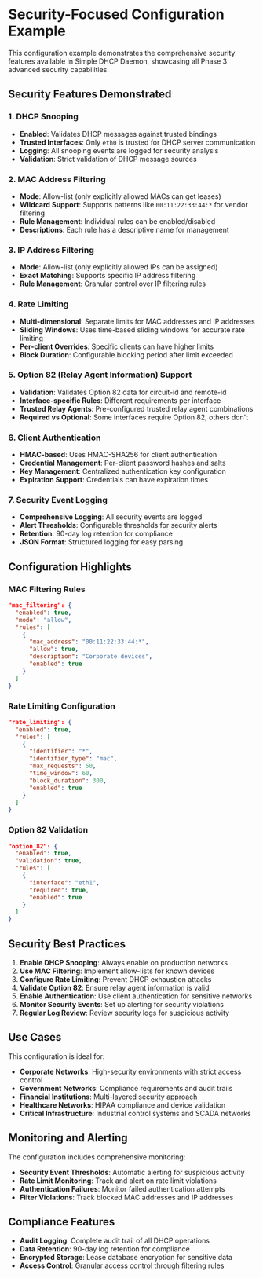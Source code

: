 # Security-Focused Configuration Example

This configuration example demonstrates the comprehensive security features available in Simple DHCP Daemon, showcasing all Phase 3 advanced security capabilities.

## Security Features Demonstrated

### 1. DHCP Snooping
- **Enabled**: Validates DHCP messages against trusted bindings
- **Trusted Interfaces**: Only `eth0` is trusted for DHCP server communication
- **Logging**: All snooping events are logged for security analysis
- **Validation**: Strict validation of DHCP message sources

### 2. MAC Address Filtering
- **Mode**: Allow-list (only explicitly allowed MACs can get leases)
- **Wildcard Support**: Supports patterns like `00:11:22:33:44:*` for vendor filtering
- **Rule Management**: Individual rules can be enabled/disabled
- **Descriptions**: Each rule has a descriptive name for management

### 3. IP Address Filtering
- **Mode**: Allow-list (only explicitly allowed IPs can be assigned)
- **Exact Matching**: Supports specific IP address filtering
- **Rule Management**: Granular control over IP filtering rules

### 4. Rate Limiting
- **Multi-dimensional**: Separate limits for MAC addresses and IP addresses
- **Sliding Windows**: Uses time-based sliding windows for accurate rate limiting
- **Per-client Overrides**: Specific clients can have higher limits
- **Block Duration**: Configurable blocking period after limit exceeded

### 5. Option 82 (Relay Agent Information) Support
- **Validation**: Validates Option 82 data for circuit-id and remote-id
- **Interface-specific Rules**: Different requirements per interface
- **Trusted Relay Agents**: Pre-configured trusted relay agent combinations
- **Required vs Optional**: Some interfaces require Option 82, others don't

### 6. Client Authentication
- **HMAC-based**: Uses HMAC-SHA256 for client authentication
- **Credential Management**: Per-client password hashes and salts
- **Key Management**: Centralized authentication key configuration
- **Expiration Support**: Credentials can have expiration times

### 7. Security Event Logging
- **Comprehensive Logging**: All security events are logged
- **Alert Thresholds**: Configurable thresholds for security alerts
- **Retention**: 90-day log retention for compliance
- **JSON Format**: Structured logging for easy parsing

## Configuration Highlights

### MAC Filtering Rules
```json
"mac_filtering": {
  "enabled": true,
  "mode": "allow",
  "rules": [
    {
      "mac_address": "00:11:22:33:44:*",
      "allow": true,
      "description": "Corporate devices",
      "enabled": true
    }
  ]
}
```

### Rate Limiting Configuration
```json
"rate_limiting": {
  "enabled": true,
  "rules": [
    {
      "identifier": "*",
      "identifier_type": "mac",
      "max_requests": 50,
      "time_window": 60,
      "block_duration": 300,
      "enabled": true
    }
  ]
}
```

### Option 82 Validation
```json
"option_82": {
  "enabled": true,
  "validation": true,
  "rules": [
    {
      "interface": "eth1",
      "required": true,
      "enabled": true
    }
  ]
}
```

## Security Best Practices

1. **Enable DHCP Snooping**: Always enable on production networks
2. **Use MAC Filtering**: Implement allow-lists for known devices
3. **Configure Rate Limiting**: Prevent DHCP exhaustion attacks
4. **Validate Option 82**: Ensure relay agent information is valid
5. **Enable Authentication**: Use client authentication for sensitive networks
6. **Monitor Security Events**: Set up alerting for security violations
7. **Regular Log Review**: Review security logs for suspicious activity

## Use Cases

This configuration is ideal for:
- **Corporate Networks**: High-security environments with strict access control
- **Government Networks**: Compliance requirements and audit trails
- **Financial Institutions**: Multi-layered security approach
- **Healthcare Networks**: HIPAA compliance and device validation
- **Critical Infrastructure**: Industrial control systems and SCADA networks

## Monitoring and Alerting

The configuration includes comprehensive monitoring:
- **Security Event Thresholds**: Automatic alerting for suspicious activity
- **Rate Limit Monitoring**: Track and alert on rate limit violations
- **Authentication Failures**: Monitor failed authentication attempts
- **Filter Violations**: Track blocked MAC addresses and IP addresses

## Compliance Features

- **Audit Logging**: Complete audit trail of all DHCP operations
- **Data Retention**: 90-day log retention for compliance
- **Encrypted Storage**: Lease database encryption for sensitive data
- **Access Control**: Granular access control through filtering rules
